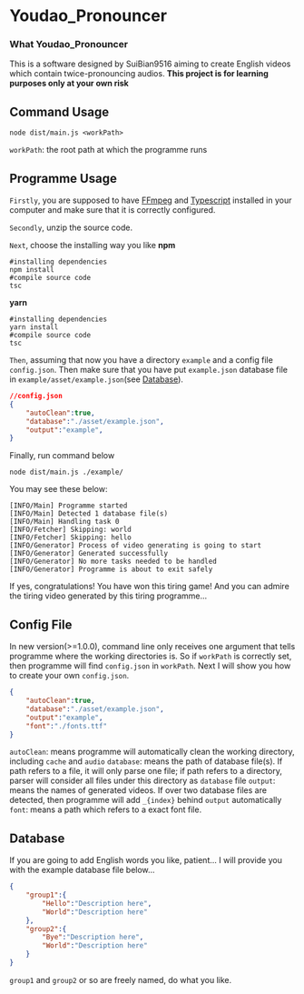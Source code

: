 # Youdao_Pronouncer

### What Youdao_Pronouncer
This is a software designed by SuiBian9516 aiming to create English videos which contain twice-pronouncing audios. **This project is for learning purposes only at your own risk**

## Command Usage
```shell
node dist/main.js <workPath>
```
`workPath`: the root path at which the programme runs

## Programme Usage
`Firstly`, you are supposed to have [FFmpeg](https://ffmpeg.org/) and [Typescript](https://www.typescriptlang.org/) installed in your computer and make sure that it is correctly configured.

`Secondly`, unzip the source code.

`Next`, choose the installing way you like
**npm**
```shell
#installing dependencies
npm install
#compile source code
tsc
```
**yarn**
```shell
#installing dependencies
yarn install
#compile source code
tsc
```

`Then`, assuming that now you have a directory `example` and a config file `config.json`. Then make sure that you have put `example.json` database file in `example/asset/example.json`(see [Database](#Database)).
```json
//config.json
{
    "autoClean":true,
    "database":"./asset/example.json",
    "output":"example",
}
```
Finally, run command below

```shell
node dist/main.js ./example/
```
You may see these below:
```
[INFO/Main] Programme started
[INFO/Main] Detected 1 database file(s)
[INFO/Main] Handling task 0
[INFO/Fetcher] Skipping: world
[INFO/Fetcher] Skipping: hello
[INFO/Generator] Process of video generating is going to start
[INFO/Generator] Generated successfully
[INFO/Generator] No more tasks needed to be handled
[INFO/Generator] Programme is about to exit safely
```
If yes, congratulations! You have won this tiring game! And you can admire the tiring video generated by this tiring programme...

## Config File
In new version(>=1.0.0), command line only receives one argument that tells programme where the working directories is. So if `workPath` is correctly set, then programme will find `config.json` in `workPath`. Next I will show you how to create your own `config.json`.
```json
{
    "autoClean":true,
    "database":"./asset/example.json",
    "output":"example",
    "font":"./fonts.ttf"
}
```
`autoClean`: means programme will automatically clean the working directory, including `cache` and `audio`
`database`: means the path of database file(s). If path refers to a file, it will only parse one file; if path refers to a directory, parser will consider all files under this directory as `database` file
`output`: means the names of generated videos. If over two database files are detected, then programme will add `_{index}` behind `output` automatically
`font`: means a path which refers to a exact font file.

## Database
If you are going to add English words you like, patient...
I will provide you with the example database file below...
```json
{
    "group1":{
        "Hello":"Description here",
        "World":"Description here"
    },
    "group2":{
        "Bye":"Description here",
        "World":"Description here"
    }
}
```
`group1` and `group2` or so are freely named, do what you like.